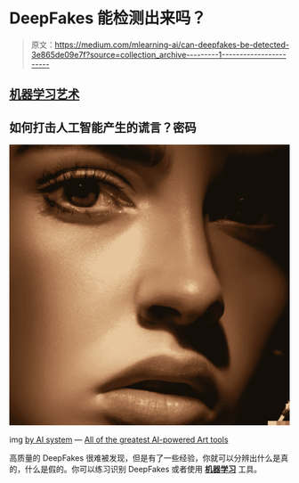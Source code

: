 # DeepFakes 能检测出来吗？

> 原文：<https://medium.com/mlearning-ai/can-deepfakes-be-detected-3e865de09e7f?source=collection_archive---------1----------------------->

## [机器学习艺术](https://mlearning.substack.com/p/generate-photo-realistic-ai-art-for?r=z7zu8&s=w&utm_campaign=post&utm_medium=web)

## 如何打击人工智能产生的谎言？密码

[![](img/3cd1502d4b1017153140dd83abb6334b.png)](https://evartology.substack.com/p/all-of-the-greatest-ai-powered-art?r=9hp4d&s=w&utm_campaign=post&utm_medium=web)

img [by AI system](https://evartology.substack.com/p/all-of-the-greatest-ai-powered-art?r=9hp4d&s=w&utm_campaign=post&utm_medium=web) — [All of the greatest AI-powered Art tools](https://evartology.substack.com/p/all-of-the-greatest-ai-powered-art?r=9hp4d&s=w&utm_campaign=post&utm_medium=web)

高质量的 DeepFakes 很难被发现，但是有了一些经验，你就可以分辨出什么是真的，什么是假的。你可以练习识别 DeepFakes 或者使用 [**机器学习**](https://mlearning.substack.com/p/generate-photo-realistic-ai-art-for?r=z7zu8&s=w&utm_campaign=post&utm_medium=web) 工具。